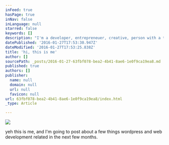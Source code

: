 ```yaml
---
inFeed: true
hasPage: true
inNav: false
inLanguage: null
starred: false
keywords: []
description: "I'm a developer, entrepreneuer, creative, person with a touch for the cool technical stuff around us. "
datePublished: '2016-01-27T17:53:30.947Z'
dateModified: '2016-01-27T17:53:25.838Z'
title: 'hi, this is me'
author: []
sourcePath: _posts/2016-01-27-63fbf078-bea2-4b41-8ae6-1e0f9ca19ea8.md
published: true
authors: []
publisher:
  name: null
  domain: null
  url: null
  favicon: null
url: 63fbf078-bea2-4b41-8ae6-1e0f9ca19ea8/index.html
_type: Article

---
```

![](https://the-grid-user-content.s3-us-west-2.amazonaws.com/51f561d4-94d0-4684-89e9-12399f3bda8d.jpg)

yeh this is me, and I'm going to post about a few things wordpress and web development related in the next few months.